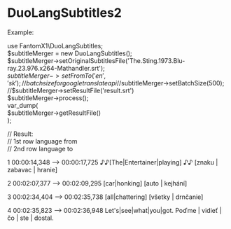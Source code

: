 # DuoLangSubtitles2  

Example:
 
use FantomX1\DuoLangSubtitles;  
$subtitleMerger = new DuoLangSubtitles();  
$subtitleMerger->setOriginalSubtitlesFile('The.Sting.1973.Blu-ray.23.976.x264-Mathandler.srt');  
$subtitleMerger->setFromTo('en','sk');  
// batch size for google translate api  
//$subtitleMerger->setBatchSize(500);  
//$subtitleMerger->setResultFile('result.srt')  
$subtitleMerger->process();  
var_dump(  
    $subtitleMerger->getResultFile()  
);  
  


// Result:   
// 1st row language from  
// 2nd row language to  

1
00:00:14,348 --> 00:00:17,725
♪♪[The|Entertainer|playing]
 ♪♪ [znaku | zabavac | hranie]

2
00:02:07,377 --> 00:02:09,295
[car|honking]
 [auto | kejhání]

3
00:02:34,404 --> 00:02:35,738
[all|chattering]
 [všetky | drnčanie]

4
00:02:35,823 --> 00:02:36,948
Let's|see|what|you|got.
 Poďme | vidieť | čo | ste | dostal.

